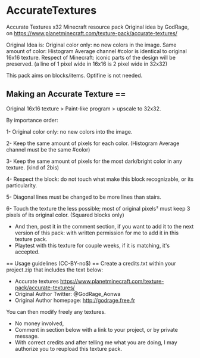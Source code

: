 # AccurateTextures
Accurate Textures x32 Minecraft resource pack
Original idea by GodRage, on https://www.planetminecraft.com/texture-pack/accurate-textures/

Original Idea is:
Original color only: no new colors in the image.
Same amount of color: Histogram Average channel #color is identical to original 16x16 texture.
Respect of Minecraft: iconic parts of the design will be preserved. (a line of 1 pixel wide in 16x16 is 2 pixel wide in 32x32)

This pack aims on blocks/items.
Optifine is not needed.


<h2>Making an Accurate Texture ==</h2>
<p>Original 16x16 texture > Paint-like program > upscale to 32x32.</p>
By importance order:

1- Original color only: no new colors into the image.
  
2- Keep the same amount of pixels for each color. (Histogram Average channel must be the same #color)

3- Keep the same amount of pixels for the most dark/bright color in any texture. (kind of 2bis)

4- Respect the block: do not touch what make this block recognizable, or its particularity.

5- Diagonal lines must be changed to be more lines than stairs.

6- Touch the texture the less possible; most of original pixels² must keep 3 pixels of its original color. (Squared blocks only)

- And then, post it in the comment section, if you want to add it to the next version of this pack: with written permission for me to add it in this texture pack.
- Playtest with this texture for couple weeks, if it is matching, it's accepted.



== Usage guidelines (CC-BY-no$) ==
Create a credits.txt within your project.zip that includes the text below:
- Accurate textures https://www.planetminecraft.com/texture-pack/accurate-textures/
- Original Author Twitter: @GodRage_Aonwa
- Original Author homepage: http://godrage.free.fr

You can then modify freely any textures.
- No money involved,
- Comment in section below with a link to your project, or by private message.
- With correct credits and after telling me what you are doing, I may authorize you to reupload this texture pack.
